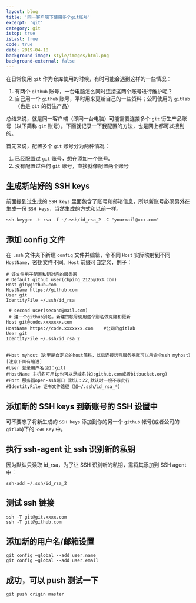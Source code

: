 ```yaml
---
layout: blog
title: '同一客户端下使用多个git账号'
excerpt: 'git'
category: git
istop: true
isLast: true
code: true
date: 2019-04-10
background-image: style/images/html.png
background-external: false
---
```


在日常使用 `git` 作为仓库使用的时候，有时可能会遇到这样的一些情况：

1. 有两个 `github` 账号，一台电脑怎么同时连接这两个账号进行维护呢？
2. 自己用一个 `github` 账号，平时用来更新自己的一些资料；公司使用的 `gitlab`（也是 `git` 的衍生产品）

总结来说，就是同一客户端（即同一台电脑）可能需要连接多个 `git` 衍生产品账号（以下简称 `git` 账号）。下面就记录一下我配置的方法，也是网上都可以搜到的。

首先来说，配置多个 `git` 账号分为两种情况：

1. 已经配置过 `git` 账号，想在添加一个账号。
2. 没有配置过任何 `git` 账号，直接就像配置两个账号

## 生成新站好的 SSH keys

前面提到过生成的 `SSH keys` 里面包含了账号和邮箱信息，所以新账号必须另外在生成一份 `SSH keys`，当然生成的方式和以前一样。

```shell
ssh-keygen -t rsa -f ~/.ssh/id_rsa_2 -C "yourmail@xxx.com"
```

## 添加 config 文件

在 `.ssh` 文件夹下新建 `config` 文件并编辑，令不同 `Host` 实际映射到不同 `HostName`，密钥文件不同。`Host` 前缀可自定义，例子：

```
# 该文件用于配置私钥对应的服务器
# Default github user(chping_2125@163.com)
Host git@github.com
HostName https://github.com
User git
IdentityFile ~/.ssh/id_rsa

 # second user(second@mail.com)
 # 建一个github别名，新建的帐号使用这个别名做克隆和更新
Host git@code.xxxxxxx.com
HostName https://code.xxxxxxx.com    #公司的gitlab
User git
IdentityFile ~/.ssh/id_rsa_2


#Host myhost（这里是自定义的host简称，以后连接远程服务器就可以用命令ssh myhost）[注意下面有缩进]
#User 登录用户名(如：git)
#HostName 主机名可用ip也可以是域名(如:github.com或者bitbucket.org)
#Port 服务器open-ssh端口（默认：22,默认时一般不写此行
#IdentityFile 证书文件路径（如~/.ssh/id_rsa_*)

```

## 添加新的 SSH keys 到新账号的 SSH 设置中

可不要忘了将新生成的 `SSH keys` 添加到你的另一个 `github` 帐号(或者公司的 `gitlab`)下的 `SSH Key` 中。

## 执行 ssh-agent 让 ssh 识别新的私钥

因为默认只读取 id_rsa，为了让 SSH 识别新的私钥，需将其添加到 SSH agent 中：

```
ssh-add ~/.ssh/id_rsa_2
```

## 测试 ssh 链接

```
ssh -T git@git.xxxx.com
ssh -T git@github.com

```

## 添加新的用户名/邮箱设置

```
git config –global --add user.name
git config –global --add user.email
```

## 成功，可以 push 测试一下

```
git push origin master
```
